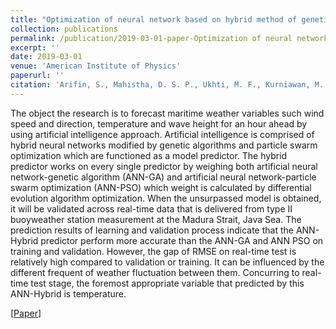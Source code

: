 ```yaml
---
title: "Optimization of neural network based on hybrid method of genetic algorithm and particle swarm optimization for maritime weather forecasting in buoyweather station type II"
collection: publications
permalink: /publication/2019-03-01-paper-Optimization of neural network based on hybrid method-4
excerpt: ''
date: 2019-03-01
venue: 'American Institute of Physics'
paperurl: ''
citation: 'Arifin, S., Mahistha, D. S. P., Ukhti, M. F., Kurniawan, M. R., & Aisjah, A. S. (2019). Optimization of neural network based on hybrid method of genetic algorithm and particle swarm optimization for maritime weather forecasting in buoyweather station type II. In AIP Conference Proceedings 2088 (Vol. 020042). Surabaya: American Institute of Physics. https://doi.org/10.1063/1.5095287'
---
```

The object the research is to forecast maritime weather variables such wind speed and direction, temperature and wave height for an hour ahead by using artificial intelligence approach. Artificial intelligence is comprised of hybrid neural networks modified by genetic algorithms and particle swarm optimization which are functioned as a model predictor. The hybrid predictor works on every single predictor by weighing both artificial neural network-genetic algorithm (ANN-GA) and artificial neural network-particle swarm optimization (ANN-PSO) which weight is calculated by differential evolution algorithm optimization. When the unsurpassed model is obtained, it will be validated across real-time data that is delivered from type II buoyweather station measurement at the Madura Strait, Java Sea. The prediction results of learning and validation process indicate that the ANN-Hybrid predictor perform more accurate than the ANN-GA and ANN PSO on training and validation. However, the gap of RMSE on real-time test is relatively high compared to validation or training. It can be influenced by the different frequent of weather fluctuation between them. Concurring to real-time test stage, the foremost appropriate variable that predicted by this ANN-Hybrid is temperature.

[[Paper](https://aip.scitation.org/doi/abs/10.1063/1.5095287)]
